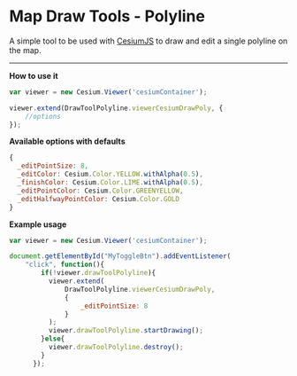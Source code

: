 # Map Draw Tools - Polyline

A simple tool to be used with [CesiumJS](https://cesiumjs.org/) to draw and edit a single polyline on the map.

--------------
**How to use it**

```javascript
var viewer = new Cesium.Viewer('cesiumContainer');

viewer.extend(DrawToolPolyline.viewerCesiumDrawPoly, {
	//options
});
```

**Available options with defaults**

```javascript
{
  _editPointSize: 8,
  _editColor: Cesium.Color.YELLOW.withAlpha(0.5),
  _finishColor: Cesium.Color.LIME.withAlpha(0.5),
  _editPointColor: Cesium.Color.GREENYELLOW,
  _editHalfwayPointColor: Cesium.Color.GOLD
}
```

**Example usage**

```javascript
var viewer = new Cesium.Viewer('cesiumContainer');

document.getElementById("MyToggleBtn").addEventListener(
	"click", function(){
        if(!viewer.drawToolPolyline){
          viewer.extend(
	          DrawToolPolyline.viewerCesiumDrawPoly,  
	          {
		          _editPointSize: 8
			  }
		  );
          viewer.drawToolPolyline.startDrawing();
        }else{
          viewer.drawToolPolyline.destroy();
        }
      });
```
